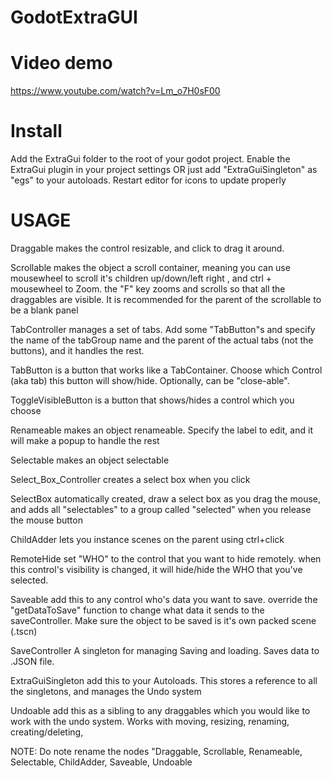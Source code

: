 # GodotExtraGUI

# Video demo
https://www.youtube.com/watch?v=Lm_o7H0sF00

# Install
Add the ExtraGui folder to the root of your godot project. 
Enable the ExtraGui plugin in your project settings OR just add "ExtraGuiSingleton" as "egs" to your autoloads. Restart editor for icons to update properly  

# USAGE
Draggable  makes the control resizable, and click to drag it around. 

Scrollable  makes the object a scroll container, meaning you can use mousewheel to scroll it's children up/down/left right , and ctrl + mousewheel to Zoom. the "F" key zooms and scrolls so that all the draggables are visible. It is recommended for the parent of the scrollable to be a blank panel

TabController  manages a set of tabs. Add some "TabButton"s and specify the name of the tabGroup name and the parent of the actual tabs (not the buttons), and it handles the rest. 

TabButton  is a button that works like a TabContainer. Choose which Control (aka tab) this button will show/hide. Optionally, can be "close-able".

ToggleVisibleButton is a button that shows/hides a control which you choose

Renameable  makes an object renameable. Specify the label to edit, and it will make a popup to handle the rest

Selectable   makes an object selectable

Select_Box_Controller  creates a select box when you click

SelectBox      automatically created, draw a select box as you drag the mouse, and adds all "selectables" to a group called "selected" when you release the mouse button

ChildAdder    lets you instance scenes on the parent using ctrl+click 

RemoteHide     set "WHO" to the control that you want to hide remotely. when this control's visibility is changed, it will hide/hide the WHO that you've selected.

Saveable        add this to any control who's data you want to save. override the "getDataToSave" function to change what data it sends to the saveController. Make sure the object to be saved is it's own packed scene (.tscn)

SaveController      A singleton for managing Saving and loading. Saves data to .JSON file. 

ExtraGuiSingleton       add this to your Autoloads. This stores a reference to all the singletons, and manages the Undo system

Undoable    add this as a sibling to any draggables which you would like to work with the undo system. Works with moving, resizing, renaming, creating/deleting, 


NOTE: Do note rename the nodes "Draggable, Scrollable, Renameable, Selectable, ChildAdder, Saveable, Undoable